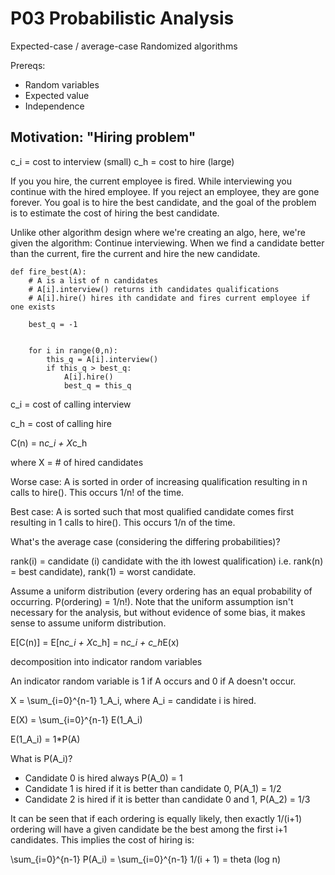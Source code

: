 # P03 Probabilistic Analysis

Expected-case / average-case
Randomized algorithms

Prereqs:

- Random variables
- Expected value
- Independence

## Motivation: "Hiring problem"

c_i = cost to interview (small)
c_h = cost to hire (large)

If you you hire, the current employee is fired. While interviewing you continue with the hired employee. If you reject an employee, they are gone forever. You goal is to hire the best candidate, and the goal of the problem is to estimate the cost of hiring the best candidate.

Unlike other algorithm design where we're creating an algo, here, we're given the algorithm: Continue interviewing. When we find a candidate better than the current, fire the current and hire the new candidate.

```
def fire_best(A): 
	# A is a list of n candidates
	# A[i].interview() returns ith candidates qualifications
	# A[i].hire() hires ith candidate and fires current employee if one exists

	best_q = -1


	for i in range(0,n):
		this_q = A[i].interview()
		if this_q > best_q:
			A[i].hire()
			best_q = this_q
```

c_i = cost of calling interview

c_h = cost of calling hire

C(n) = n*c_i + X*c_h

where X = # of hired candidates

Worse case: A is sorted in order of increasing qualification resulting in n calls to hire(). This occurs 1/n! of the time.

Best case: A is sorted such that most qualified candidate comes first resulting in 1 calls to hire(). This occurs 1/n of the time.

What's the average case (considering the differing probabilities)?

rank(i) = candidate (i) candidate with the ith lowest qualification) i.e. rank(n) = best candidate), rank(1) = worst candidate.

Assume a uniform distribution (every ordering has an equal probability of occurring. P(ordering) = 1/n!). Note that the uniform assumption isn't necessary for the analysis, but without evidence of some bias, it makes sense to assume uniform distribution.

E[C(n)] = E[n*c_i + X*c_h] = n*c_i + c_h*E(x)

decomposition into indicator random variables

An indicator random variable is 1 if A occurs and 0 if A doesn't occur.

X = \sum_{i=0}^{n-1} 1_A_i, where A_i = candidate i is hired.

E(X) = \sum_{i=0}^{n-1} E(1_A_i)

E(1_A_i) = 1*P(A)

What is P(A_i)?

- Candidate 0 is hired always P(A_0) = 1
- Candidate 1 is hired if it is better than candidate 0, P(A_1) = 1/2
- Candidate 2 is hired if it is better than candidate 0 and 1, P(A_2) = 1/3

It can be seen that if each ordering is equally likely, then exactly 1/(i+1) ordering will have a given candidate be the best among the first i+1 candidates. This implies the cost of hiring is:

\sum_{i=0}^{n-1} P(A_i) = \sum_{i=0}^{n-1} 1/(i + 1) = theta (log n)